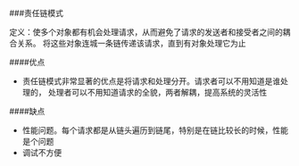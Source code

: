 ###责任链模式

定义：使多个对象都有机会处理请求，从而避免了请求的发送者和接受者之间的耦合关系。
将这些对象连城一条链传递该请求，直到有对象处理它为止

####优点
- 责任链模式非常显著的优点是将请求和处理分开。请求者可以不用知道是谁处理的，
  处理者可以不用知道请求的全貌，两者解耦，提高系统的灵活性
  
####缺点
- 性能问题。每个请求都是从链头遍历到链尾，特别是在链比较长的时候，性能是个问题
- 调试不方便